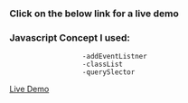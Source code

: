 ### Click on the below link for a live demo
### Javascript Concept I used:
                      -addEventListner
                      -classList
                      -querySlector
[Live Demo](https://prashantscripter.github.io/ResponsiveNavbar/)
